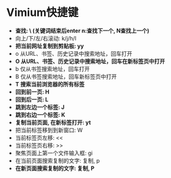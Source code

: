 # Vimium快捷键

- **查找: \ (关键词结束后enter n:查找下一个, N查找上一个)**
- 向上/下/左/右滚动: k/j/h/l
- **把当前网址复制到剪贴板: yy**
- o   从URL、书签、历史记录中搜索地址，回车打开
- **O   从URL、书签、历史记录中搜索地址，回车在新标签页中打开**
- b   仅从书签搜索地址，回车打开
- B   仅从书签搜索地址，回车新标签页中打开
- **T   搜索当前浏览器的所有标签**
- **回到前一页: H**
- **回到后一页: L**
- **跳到左边一个标签: J**
- **跳到右边一个标签: K**
- **复制当前页面, 在新标签打开: yt**
- 把当前标签移到到新窗口: W
- 当前标签页左移: <<
- 当前标签页右移: >>
- 聚焦页面上第一个文件输入框: gi
- 在当前页面搜索复制的文字: 复制, p
- **在新页面搜索复制的文字: 复制, P**